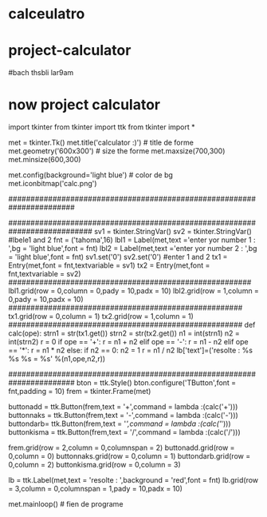 # calceulatro
# project-calculator
#bach thsbli lar9am
# now project calculator
import tkinter
from tkinter import ttk
from tkinter import *


met = tkinter.Tk()
met.title('calculator :)')  # title de forme
met.geometry('600x300')  # size the forme
met.maxsize(700,300)
met.minsize(600,300)

met.config(background='light blue')  # color de bg
met.iconbitmap('calc.png')



#######################################################################

###########################################################################
sv1 = tkinter.StringVar()
sv2 = tkinter.StringVar()
#lbele1 and 2
fnt = ('tahoma',16)
lbl1 = Label(met,text ='enter yor number 1 : ',bg = 'light blue',font = fnt)
lbl2 = Label(met,text ='enter yor number 2 : ',bg = 'light blue',font = fnt)
sv1.set('0')
sv2.set('0')
#enter 1 and 2
tx1 = Entry(met,font = fnt,textvariable = sv1)
tx2 = Entry(met,font = fnt,textvariable = sv2)
#######################################################
lbl1.grid(row = 0,column = 0,pady = 10,padx = 10)
lbl2.grid(row = 1,column = 0,pady = 10,padx = 10)
#####################################################
tx1.grid(row = 0,column = 1)
tx2.grid(row = 1,column = 1)
#####################################################
def calc(ope):
    strn1 = str(tx1.get())
    strn2 = str(tx2.get())
    n1 = int(strn1)
    n2 = int(strn2)
    r = 0
    if ope == '+': r = n1 + n2
    elif ope == '-': r = n1 - n2
    elif ope == '*': r = n1 * n2
    else:
        if n2 == 0: n2 = 1
        r = n1 / n2
    lb['text']=('resolte : %s %s %s = %s' %(n1,ope,n2,r))





#######################################################################
bton = ttk.Style()
bton.configure('TButton',font = fnt,padding = 10)
frem = tkinter.Frame(met)

buttonadd = ttk.Button(frem,text = '+',command = lambda :(calc('+')))
buttonnaks = ttk.Button(frem,text = '-',command = lambda :(calc('-')))
buttondarb= ttk.Button(frem,text = '*',command = lambda :(calc('*')))
buttonkisma = ttk.Button(frem,text = '/',command = lambda :(calc('/')))

frem.grid(row = 2,column = 0,columnspan = 2)
buttonadd.grid(row = 0,column = 0)
buttonnaks.grid(row = 0,column = 1)
buttondarb.grid(row = 0,column = 2)
buttonkisma.grid(row = 0,column = 3)

lb = ttk.Label(met,text = 'resolte : ',background = 'red',font = fnt)
lb.grid(row = 3,column = 0,columnspan = 1,pady = 10,padx = 10)

met.mainloop() # fien de programe
